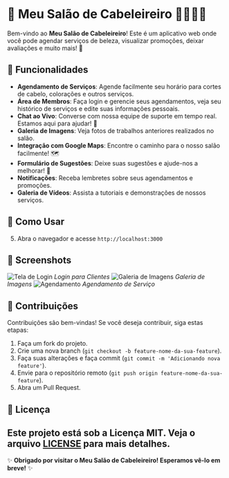 # 🎉 Meu Salão de Cabeleireiro 💇‍♀️💇‍♂️
Bem-vindo ao **Meu Salão de Cabeleireiro**! Este é um aplicativo web onde você pode agendar serviços de beleza, visualizar promoções, deixar avaliações e muito mais! 🥳
## 🌟 Funcionalidades
- **Agendamento de Serviços**: Agende facilmente seu horário para cortes de cabelo, colorações e outros serviços.
- **Área de Membros**: Faça login e gerencie seus agendamentos, veja seu histórico de serviços e edite suas informações pessoais.
- **Chat ao Vivo**: Converse com nossa equipe de suporte em tempo real. Estamos aqui para ajudar! 💬
- **Galeria de Imagens**: Veja fotos de trabalhos anteriores realizados no salão.
- **Integração com Google Maps**: Encontre o caminho para o nosso salão facilmente! 🗺️
- **Formulário de Sugestões**: Deixe suas sugestões e ajude-nos a melhorar! 📝
- **Notificações**: Receba lembretes sobre seus agendamentos e promoções.
- **Galeria de Vídeos**: Assista a tutoriais e demonstrações de nossos serviços.
## 🚀 Como Usar
5. Abra o navegador e acesse `http://localhost:3000`
## 🎨 Screenshots
![Tela de Login](https://via.placeholder.com/600x400?text=Login+Screen)
*Login para Clientes*
![Galeria de Imagens](https://via.placeholder.com/600x400?text=Image+Gallery)
*Galeria de Imagens*
![Agendamento](https://via.placeholder.com/600x400?text=Appointment+Scheduler)
*Agendamento de Serviço*
## 🤝 Contribuições
Contribuições são bem-vindas! Se você deseja contribuir, siga estas etapas:
1. Faça um fork do projeto.
2. Crie uma nova branch (`git checkout -b feature-nome-da-sua-feature`).
3. Faça suas alterações e faça commit (`git commit -m 'Adicionando nova feature'`).
4. Envie para o repositório remoto (`git push origin feature-nome-da-sua-feature`).
5. Abra um Pull Request.
## 🌈 Licença
Este projeto está sob a Licença MIT. Veja o arquivo [LICENSE](LICENSE) para mais detalhes.
---
✨ **Obrigado por visitar o Meu Salão de Cabeleireiro! Esperamos vê-lo em breve!** ✨